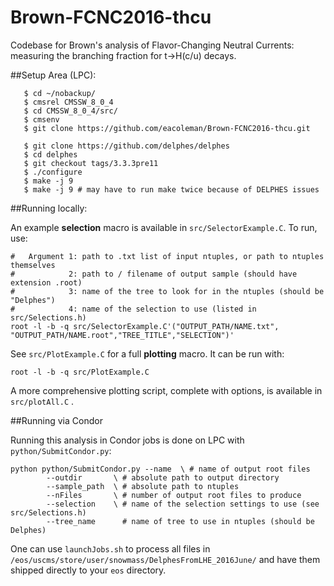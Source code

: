 # Brown-FCNC2016-thcu
Codebase for Brown's analysis of Flavor-Changing Neutral Currents: measuring the branching fraction for t->H(c/u) decays.

##Setup Area (LPC):
```
   $ cd ~/nobackup/
   $ cmsrel CMSSW_8_0_4
   $ cd CMSSW_8_0_4/src/
   $ cmsenv
   $ git clone https://github.com/eacoleman/Brown-FCNC2016-thcu.git

   $ git clone https://github.com/delphes/delphes 
   $ cd delphes
   $ git checkout tags/3.3.3pre11
   $ ./configure
   $ make -j 9
   $ make -j 9 # may have to run make twice because of DELPHES issues
```

##Running locally:

An example **selection** macro is available in `src/SelectorExample.C`. To run, use:

```
#   Argument 1: path to .txt list of input ntuples, or path to ntuples themselves
#            2: path to / filename of output sample (should have extension .root)
#            3: name of the tree to look for in the ntuples (should be "Delphes")
#            4: name of the selection to use (listed in src/Selections.h)
root -l -b -q src/SelectorExample.C'("OUTPUT_PATH/NAME.txt", "OUTPUT_PATH/NAME.root","TREE_TITLE","SELECTION")'
```

See `src/PlotExample.C` for a full **plotting** macro. It can be run with:

```
root -l -b -q src/PlotExample.C
```

A more comprehensive plotting script, complete with options, is available in `src/plotAll.C` .

##Running via Condor 

Running this analysis in Condor jobs is done on LPC with `python/SubmitCondor.py`:

```
python python/SubmitCondor.py --name  \ # name of output root files 
        --outdir       \ # absolute path to output directory 
        --sample_path  \ # absolute path to ntuples
        --nFiles       \ # number of output root files to produce 
        --selection    \ # name of the selection settings to use (see src/Selections.h) 
        --tree_name      # name of tree to use in ntuples (should be Delphes)
```

One can use `launchJobs.sh` to process all files in `/eos/uscms/store/user/snowmass/DelphesFromLHE_2016June/` and have them shipped directly to your `eos` directory.
